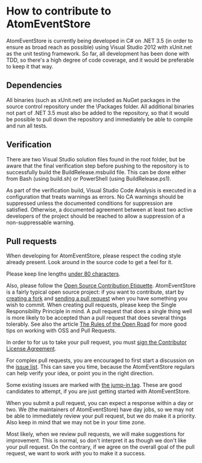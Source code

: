 # How to contribute to AtomEventStore

AtomEventStore is currently being developed in C# on .NET 3.5 (in order to ensure as broad reach as possible) using Visual Studio 2012 with xUnit.net as the unit testing framework. So far, all development has been done with TDD, so there's a high degree of code coverage, and it would be preferable to keep it that way.

## Dependencies

All binaries (such as xUnit.net) are included as NuGet packages in the source control repository under the \Packages folder. All additional binaries not part of .NET 3.5 must also be added to the repository, so that it would be possible to pull down the repository and immediately be able to compile and run all tests.

## Verification

There are two Visual Studio solution files found in the root folder, but be aware that the final verification step before pushing to the repository is to successfully build the BuildRelease.msbuild file. This can be done either from Bash (using build.sh) or PowerShell (using BuildRelease.ps1).

As part of the verification build, Visual Studio Code Analysis is executed in a configuration that treats warnings as errors. No CA warnings should be suppressed unless the documented conditions for suppression are satisfied. Otherwise, a documented agreement between at least two active developers of the project should be reached to allow a suppression of a non-suppressable warning.

## Pull requests

When developing for AtomEventStore, please respect the coding style already present. Look around in the source code to get a feel for it.

Please keep line lengths [under 80 characters](http://richarddingwall.name/2008/05/31/is-the-80-character-line-limit-still-relevant).

Also, please follow the [Open Source Contribution Etiquette](http://tirania.org/blog/archive/2010/Dec-31.html). AtomEventStore is a fairly typical open source project: if you want to contribute, start by [creating a fork](http://help.github.com/fork-a-repo/) and [sending a pull request](http://help.github.com/send-pull-requests/) when you have something you wish to commit. When creating pull requests, please keep the Single Responsibility Principle in mind. A pull request that does a single thing well is more likely to be accepted than a pull request that does several things tolerably. See also the article [The Rules of the Open Road](http://blog.half-ogre.com/posts/software/rules-of-the-open-road) for more good tips on working with OSS and Pull Requests.

In order to for us to take your pull request, you must [sign the Contributor License Agreement](https://www.clahub.com/agreements/GreanTech/AtomEventStore).

For complex pull requests, you are encouraged to first start a discussion on the [issue list](https://github.com/GreanTech/AtomEventStore/issues). This can save you time, because the AtomEventStore regulars can help verify your idea, or point you in the right direction.

Some existing issues are marked with [the jump-in tag](http://nikcodes.com/2013/05/10/new-contributor-jump-in/). These are good candidates to attempt, if you are just getting started with AtomEventStore.

When you submit a pull request, you can expect a response within a day or two. We (the maintainers of AtomEventStore) have day jobs, so we may not be able to immediately review your pull request, but we do make it a priority. Also keep in mind that we may not be in your time zone.

Most likely, when we review pull requests, we will make suggestions for improvement. This is normal, so don't interpret it as though we don't like your pull request. On the contrary, if we agree on the overall goal of the pull request, we want to work *with* you to make it a success.